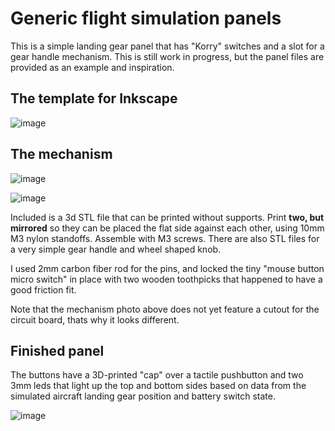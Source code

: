 # Generic flight simulation panels

This is a simple landing gear panel that has "Korry" switches and a slot for a gear handle mechanism. This is still work in progress, but the panel files are provided as an example and inspiration.

## The template for Inkscape
![image](https://user-images.githubusercontent.com/2587818/120120482-47e73a00-c1a6-11eb-9412-ce555196d2c0.png)

## The mechanism

![image](https://user-images.githubusercontent.com/2587818/127450635-e6e66c2a-bf45-45b7-a285-9cd85cc8bd8a.png)

![image](https://user-images.githubusercontent.com/2587818/135715792-d75e825a-9c3c-4b75-8d41-3e7878f8c1f3.png)

Included is a 3d STL file that can be printed without supports. Print **two, but mirrored** so they can be placed the flat side
against each other, using 10mm M3 nylon standoffs. Assemble with M3 screws. There are also STL files for a very simple gear handle and wheel shaped knob.

I used 2mm carbon fiber rod for the pins, and locked the tiny "mouse button micro switch" in place with two wooden toothpicks that happened
to have a good friction fit.

Note that the mechanism photo above does not yet feature a cutout for the circuit board, thats why it looks different.

## Finished panel

The buttons have a 3D-printed "cap" over a tactile pushbutton and two 3mm leds that light up the top and bottom sides based on data from the simulated aircraft landing gear position and battery switch state.

![image](https://user-images.githubusercontent.com/2587818/120120465-21290380-c1a6-11eb-895e-39dc71a2b652.png)


